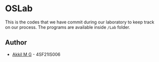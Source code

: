# OSLab

This is the codes that we have commit during our laboratory to keep track on our process. The programs are available inside `/Lab` folder.

## Author

- [Akkil M G](https://github.com/heimanpictures) - 4SF21IS006